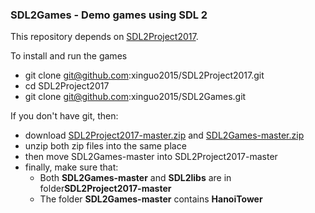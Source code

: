 ### SDL2Games - Demo games using SDL 2

This repository depends on [SDL2Project2017](https://github.com/xinguo2015/SDL2Project2017). 

To install and run the games
- git clone git@github.com:xinguo2015/SDL2Project2017.git
- cd SDL2Project2017
- git clone git@github.com:xinguo2015/SDL2Games.git

If you don't have git, then:
- download [SDL2Project2017-master.zip](https://github.com/xinguo2015/SDL2Project2017/archive/master.zip) and [SDL2Games-master.zip](https://github.com/xinguo2015/SDL2Games/archive/master.zip)
- unzip both zip files into the same place
- then move SDL2Games-master into SDL2Project2017-master
- finally, make sure that:
  - Both **SDL2Games-master** and **SDL2libs** are in folder**SDL2Project2017-master** 
  - The folder **SDL2Games-master** contains **HanoiTower** 
